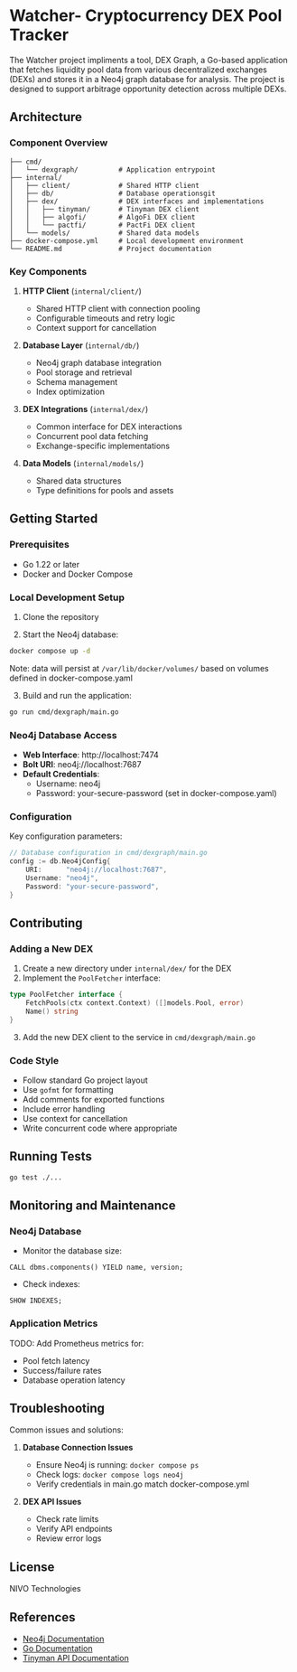 # Watcher- Cryptocurrency DEX Pool Tracker

The Watcher project impliments a tool, DEX Graph, a Go-based application that fetches liquidity pool data from various decentralized exchanges (DEXs) and stores it in a Neo4j graph database for analysis. The project is designed to support arbitrage opportunity detection across multiple DEXs.

## Architecture

### Component Overview

```
├── cmd/
│   └── dexgraph/          # Application entrypoint
├── internal/
│   ├── client/            # Shared HTTP client
│   ├── db/                # Database operationsgit
│   ├── dex/               # DEX interfaces and implementations
│   │   ├── tinyman/       # Tinyman DEX client
│   │   ├── algofi/        # AlgoFi DEX client
│   │   └── pactfi/        # PactFi DEX client
│   └── models/            # Shared data models
├── docker-compose.yml     # Local development environment
└── README.md              # Project documentation
```

### Key Components

1. **HTTP Client** (`internal/client/`)
   - Shared HTTP client with connection pooling
   - Configurable timeouts and retry logic
   - Context support for cancellation

2. **Database Layer** (`internal/db/`)
   - Neo4j graph database integration
   - Pool storage and retrieval
   - Schema management
   - Index optimization

3. **DEX Integrations** (`internal/dex/`)
   - Common interface for DEX interactions
   - Concurrent pool data fetching
   - Exchange-specific implementations

4. **Data Models** (`internal/models/`)
   - Shared data structures
   - Type definitions for pools and assets

## Getting Started

### Prerequisites

- Go 1.22 or later
- Docker and Docker Compose

### Local Development Setup

1. Clone the repository

2. Start the Neo4j database:
```bash
docker compose up -d
```
Note: data will persist at `/var/lib/docker/volumes/` based on volumes defined in docker-compose.yaml

3. Build and run the application:
```bash
go run cmd/dexgraph/main.go
```

### Neo4j Database Access

- **Web Interface**: http://localhost:7474
- **Bolt URI**: neo4j://localhost:7687
- **Default Credentials**: 
  - Username: neo4j
  - Password: your-secure-password (set in docker-compose.yaml)

### Configuration

Key configuration parameters:

```go
// Database configuration in cmd/dexgraph/main.go
config := db.Neo4jConfig{
    URI:      "neo4j://localhost:7687",
    Username: "neo4j",
    Password: "your-secure-password",
}
```

## Contributing

### Adding a New DEX

1. Create a new directory under `internal/dex/` for the DEX
2. Implement the `PoolFetcher` interface:
```go
type PoolFetcher interface {
    FetchPools(ctx context.Context) ([]models.Pool, error)
    Name() string
}
```
3. Add the new DEX client to the service in `cmd/dexgraph/main.go`

### Code Style

- Follow standard Go project layout
- Use `gofmt` for formatting
- Add comments for exported functions
- Include error handling
- Use context for cancellation
- Write concurrent code where appropriate

## Running Tests

```bash
go test ./...
```

## Monitoring and Maintenance

### Neo4j Database

- Monitor the database size:
```cypher
CALL dbms.components() YIELD name, version;
```

- Check indexes:
```cypher
SHOW INDEXES;
```

### Application Metrics

TODO: Add Prometheus metrics for:
- Pool fetch latency
- Success/failure rates
- Database operation latency

## Troubleshooting

Common issues and solutions:

1. **Database Connection Issues**
   - Ensure Neo4j is running: `docker compose ps`
   - Check logs: `docker compose logs neo4j`
   - Verify credentials in main.go match docker-compose.yml

2. **DEX API Issues**
   - Check rate limits
   - Verify API endpoints
   - Review error logs

## License

NIVO Technologies

## References

- [Neo4j Documentation](https://neo4j.com/docs/)
- [Go Documentation](https://golang.org/doc/)
- [Tinyman API Documentation](https://docs.tinyman.org/)
